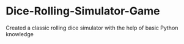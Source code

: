 # Dice-Rolling-Simulator-Game
Created a classic rolling dice simulator with the help of basic Python knowledge
